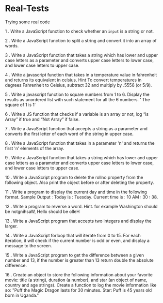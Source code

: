 # Real-Tests
Trying some real code

1 . Write a JavaScript function to check whether an `input` is a string or not.

2 . Write a JavaScript function to split a string and convert it into an array of
words.

3 . Write a JavaScript function that takes a string which has lower and upper case
letters as a parameter and converts upper case letters to lower case, and lower case
letters to upper case.

4 . Write a javascript function that takes in a temperature value in fahrenheit and returns its equivalent in celsius. Hint To convert temperatures in degrees Fahrenheit to Celsius, subtract 32 and multiply by .5556 (or 5/9).

5 . Write a javascript function to square numbers from 1 to 6. Display the results as unordered list with such statement for all the 6 numbers. ‘ The square of 1 is 1’

6 . Write a JS function that checks if a variable is an array or not, log “Is Array” if true and “Not Array” if false.

7 . Write a JavaScript function that accepts a string as a parameter and converts the first letter of each word of the string in upper case.

8 . Write a JavaScript function that takes in a parameter 'n' and returns the first 'n' elements of the array.

9 . Write a JavaScript function that takes a string which has lower and upper case letters as a parameter and converts upper case letters to lower case, and lower case letters to upper case.

10 . Write a JavaScript program to delete the rollno property from the following object. Also print the object before or after deleting the property.

11 . Write a program to display the current day and time in the following format. Sample Output : Today is : Tuesday. Current time is : 10 AM : 30 : 38. 

12 . Write a program to reverse a word. Hint. for example Washington should be notgnihsaW, Hello should be olleH

13 . Write a JavaScript program that accepts two integers and display the larger.

14 . Write a JavaScript forloop that will iterate from 0 to 15. For each iteration, it will check if the current number is odd or even, and display a message to the screen.

15 . Write a JavaScript program to get the difference between a given number and 13, if the number is greater than 13 return double the absolute difference. 

16 . Create an object to store the following information about your favorite movie: title (a string), duration (a number), and star (an object of name, country and age strings). Create a function to log the movie information like so: "Puff the Magic Dragon lasts for 30 minutes. Star: Puff is 45 years old born in Uganda."


